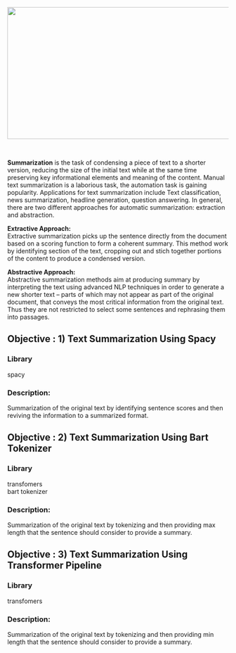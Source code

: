 <p align="center">
  <img src="https://i.ytimg.com/vi/pTHBZ6AyzOg/maxresdefault.jpg" height="300" width = "700"/>
</p>
<br>

**Summarization** is the task of condensing a piece of text to a shorter version, reducing the size of the initial text while at the same time preserving key informational elements and meaning of the content. Manual text summarization is a laborious task, the automation task is gaining popularity. Applications for text summarization include Text classification, news summarization, headline generation, question answering.
In general, there are two different approaches for automatic summarization: extraction and abstraction.

**Extractive Approach:**        
Extractive summarization picks up the sentence directly from the document based on a scoring function to form a coherent summary. This method work by identifying section of the text, cropping out and stich together portions of the content to produce a condensed version.

**Abstractive Approach:**       
Abstractive summarization methods aim at producing summary by interpreting the text using advanced NLP techniques in order to generate a new shorter text – parts of which may not appear as part of the original document, that conveys the most critical information from the original text. Thus they are not restricted to select some sentences and rephrasing them into passages. 

## Objective : 1) Text Summarization Using Spacy

### Library  

spacy <br>

### Description: 
Summarization of the original text by identifying sentence scores and then reviving the information to a summarized format.

## Objective : 2) Text Summarization Using Bart Tokenizer

### Library  

transfomers <br>
bart tokenizer <br>

### Description: 
Summarization of the original text by tokenizing and then providing max length that the sentence should consider to provide a summary. 

## Objective : 3) Text Summarization Using Transformer Pipeline

### Library  

transfomers <br>

### Description: 
Summarization of the original text by tokenizing and then providing min length that the sentence should consider to provide a summary. 
